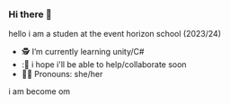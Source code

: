 ### Hi there 👋
hello i am a studen at the event horizon school (2023/24)

- 🕵️  I’m currently learning unity/C#
- :👥 i hope i'll be able to help/collaborate soon
- 🏳️‍⚧️ Pronouns: she/her

i am become om
